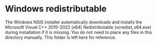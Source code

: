 # Windows redistributable

The Windows NSIS installer automatically downloads and installs the Microsoft Visual C++ 2015–2022 (x64) Redistributable (vcredist_x64.exe) during installation if it is missing. You do not need to place any files in this directory manually. This folder is left here for reference.
